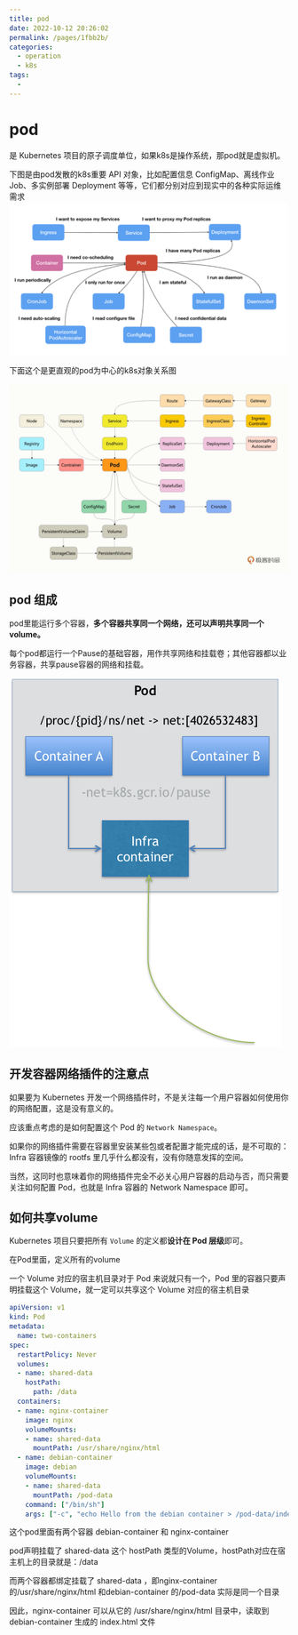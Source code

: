 ```yaml
---
title: pod
date: 2022-10-12 20:26:02
permalink: /pages/1fbb2b/
categories:
  - operation
  - k8s
tags:
  - 
---
```

# pod

是 Kubernetes 项目的原子调度单位，如果k8s是操作系统，那pod就是虚拟机。

下图是由pod发散的k8s重要 API 对象，比如配置信息 ConfigMap、离线作业 Job、多实例部署 Deployment 等等，它们都分别对应到现实中的各种实际运维需求
![](./img/pod-map.png)

下面这个是更直观的pod为中心的k8s对象关系图

![](./img/pod-k8s-map.png)

## pod 组成

pod里能运行多个容器，**多个容器共享同一个网络，还可以声明共享同一个volume。**

每个pod都运行一个Pause的基础容器，用作共享网络和挂载卷；其他容器都以业务容器，共享pause容器的网络和挂载。

![](./img/pod-structure.png)

## 开发容器网络插件的注意点

如果要为 Kubernetes 开发一个网络插件时，不是关注每一个用户容器如何使用你的网络配置，这是没有意义的。

应该重点考虑的是如何配置这个 Pod 的 `Network Namespace`。

如果你的网络插件需要在容器里安装某些包或者配置才能完成的话，是不可取的：Infra 容器镜像的 rootfs 里几乎什么都没有，没有你随意发挥的空间。

当然，这同时也意味着你的网络插件完全不必关心用户容器的启动与否，而只需要关注如何配置 Pod，也就是 Infra 容器的 Network Namespace 即可。

## 如何共享volume

Kubernetes 项目只要把所有 `Volume` 的定义都**设计在 Pod 层级**即可。

在Pod里面，定义所有的volume

一个 Volume 对应的宿主机目录对于 Pod 来说就只有一个，Pod 里的容器只要声明挂载这个 Volume，就一定可以共享这个 Volume 对应的宿主机目录


```yaml
apiVersion: v1
kind: Pod
metadata:
  name: two-containers
spec:
  restartPolicy: Never
  volumes:
  - name: shared-data
    hostPath:      
      path: /data
  containers:
  - name: nginx-container
    image: nginx
    volumeMounts:
    - name: shared-data
      mountPath: /usr/share/nginx/html
  - name: debian-container
    image: debian
    volumeMounts:
    - name: shared-data
      mountPath: /pod-data
    command: ["/bin/sh"]
    args: ["-c", "echo Hello from the debian container > /pod-data/index.html"]
```

这个pod里面有两个容器 debian-container 和 nginx-container 

pod声明挂载了 shared-data 这个 hostPath 类型的Volume，hostPath对应在宿主机上的目录就是：/data

而两个容器都绑定挂载了 shared-data ，即nginx-container 的/usr/share/nginx/html 和debian-container 的/pod-data 实际是同一个目录

因此，nginx-container 可以从它的 /usr/share/nginx/html 目录中，读取到 debian-container 生成的 index.html 文件

